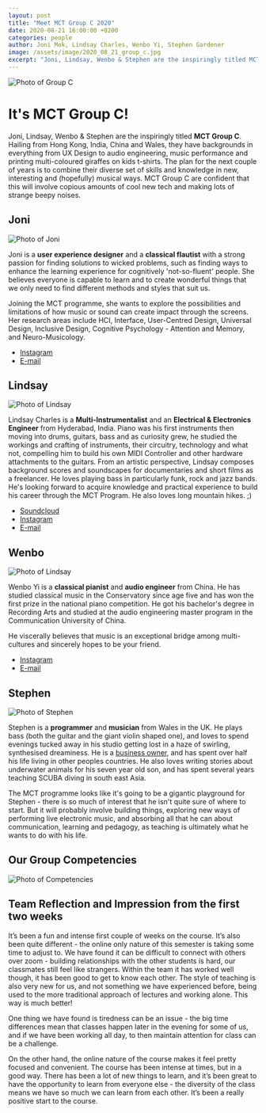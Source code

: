 ```yaml
---
layout: post
title: "Meet MCT Group C 2020"
date: 2020-08-21 16:00:00 +0200
categories: people
author: Joni Mok, Lindsay Charles, Wenbo Yi, Stephen Gardener
image: /assets/image/2020_08_21_group_c.jpg
excerpt: "Joni, Lindsay, Wenbo & Stephen are the inspiringly titled MCT Group C. Hailing from Hong Kong, India, China and Wales, they have backgrounds in everything from UX Design to audio engineering, music performance and printing multi-coloured giraffes on kids t-shirts."
---
```


![Photo of Group C](/assets/image/2020_08_21_group_c.jpg "Group C")

# It's MCT Group C!

Joni, Lindsay, Wenbo & Stephen are the inspiringly titled **MCT Group C**. Hailing from Hong Kong, India, China and Wales, they have backgrounds in everything from UX Design to audio engineering, music performance and printing multi-coloured giraffes on kids t-shirts. The plan for the next couple of years is to combine their diverse set of skills and knowledge in new, interesting and (hopefully) musical ways. MCT Group C are confident that this will involve copious amounts of cool new tech and making lots of strange beepy noises.

## Joni

![Photo of Joni](/assets/image/2020_08_23_joni_group_c_2020.jpg)

Joni is a **user experience designer** and a **classical flautist** with a strong passion for finding solutions to wicked problems, such as finding ways to enhance the learning experience for cognitively 'not-so-fluent' people. She believes everyone is capable to learn and to create wonderful things that we only need to find different methods and styles that suit us.

Joining the MCT programme, she wants to explore the possibilities and limitations of how music or sound can create impact through the screens. Her research areas include HCI, Interface, User-Centred Design, Universal Design, Inclusive Design, Cognitive Psychology - Attention and Memory, and Neuro-Musicology.

* [Instagram](https://www.instagram.com/aurstic/)
* [E-mail](mailto:hello@jonimok.com)


## Lindsay

![Photo of Lindsay](/assets/image/2020_08_22_lindsay_charles.png)

Lindsay Charles is a **Multi-Instrumentalist** and an **Electrical & Electronics Engineer** from Hyderabad, India. Piano was his first instruments then moving into drums, guitars, bass and as curiosity grew, he studied the workings and crafting of instruments, their circuitry, technology and what not, compelling him to build his own MIDI Controller and other hardware attachments to the guitars.
From an artistic perspective, Lindsay composes background scores and soundscapes for documentaries and short films as a freelancer.
He loves playing bass in particularly funk, rock and jazz bands.
He's looking forward to acquire knowledge and practical experience to build his career through the MCT Program.
He also loves long mountain hikes. ;)

* [Soundcloud](https://soundcloud.com/lindsay-charles)
* [Instagram](https://www.instagram.com/lindsaybcharles/)
* [E-mail](mailto:lindsaybcharles@yahoo.co.in)

## Wenbo

![Photo of Lindsay](/assets/image/2020_08_24_wenbo.jpeg)

Wenbo Yi is a **classical pianist** and **audio engineer** from China. He has studied classical music in the Conservatory since age five and has won the first prize in the national piano competition. He got his bachelor's degree in Recording Arts and studied at the audio engineering master program in the Communication University of China.

He viscerally believes that music is an exceptional bridge among multi-cultures and sincerely hopes to be your friend.

* [Instagram](https://www.instagram.com/y1_w3nb0/)
* [E-mail](mailto:yiwenbo2008@foxmail.com)

## Stephen

![Photo of Stephen](/assets/image/2020_08_22_stephen_bass.jpg "Stephen")

Stephen is a **programmer** and **musician** from Wales in the UK. He plays bass (both the guitar and the giant violin shaped one), and loves to spend evenings tucked away in his studio getting lost in a haze of swirling, synthesised dreaminess. He is a [business owner](https://www.noddlepod.com), and has spent over half his life living in other peoples countries. He also loves writing stories about underwater animals for his seven year old son, and has spent several years teaching SCUBA diving in south east Asia.

The MCT programme looks like it's going to be a gigantic playground for Stephen - there is so much of interest that he isn't quite sure of where to start. But it will probably involve building things, exploring new ways of performing live electronic music, and absorbing all that he can about communication, learning and pedagogy, as teaching is ultimately what he wants to do with his life.

## Our Group Competencies

![Photo of Competencies](/assets/image/2020_08_24_c_competencies.png)

## Team Reflection and Impression from the first two weeks

It’s been a fun and intense first couple of weeks on the course. It’s also been quite different - the online only nature of this semester is taking some time to adjust to. We have found it can be difficult to connect with others over zoom - building relationships with the other students is hard, our classmates still feel like strangers. Within the team it has worked well though, it has been good to get to know each other.
The style of teaching is also very new for us, and not something we have experienced before, being used to the more traditional approach of lectures and working alone. This way is much better!

One thing we have found is tiredness can be an issue - the big time differences mean that classes happen later in the evening for some of us, and if we have been working all day, to then maintain attention for class can be a challenge.

On the other hand, the online nature of the course makes it feel pretty focused and convenient.
The course has been intense at times, but in a good way. There has been a lot of new things to learn, and it’s been great to have the opportunity to learn from everyone else - the diversity of the class means we have so much we can learn from each other. It’s been a really positive start to the course.
